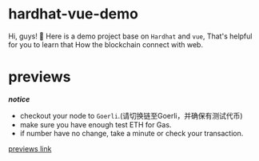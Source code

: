 # hardhat-vue-demo

Hi, guys! 🙌 Here is a demo project base on `Hardhat` and `vue`, That's helpful for you to learn that How the blockchain connect with web.

# previews
***notice***
- checkout your node to `Goerli`.(请切换链至Goerli，并确保有测试代币)
- make sure you have enough test ETH for Gas.
- if number have no change, take a minute or check your transaction.

[previews link](http://175.24.153.226:8080/)
